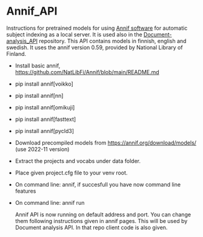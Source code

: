# Annif_API
Instructions for pretrained models for using [Annif software](https://annif.org/) for automatic subject indexing as a local server. It is used also in the [Document-analysis_API](https://github.com/DALAI-project/Document-analysis_API) repository.
This API contains models in finnish, english and swedish. It uses the annif version 0.59, provided by National Library of Finland. 
* Install basic annif, https://github.com/NatLibFi/Annif/blob/main/README.md
* pip install annif[voikko]
* pip install annif[nn]
* pip install annif[omikuji]
* pip install annif[fasttext]
* pip install annif[pycld3]

* Download precompiled models from https://annif.org/download/models/ (use 2022-11 version)
* Extract the projects and vocabs under data folder.
* Place given project.cfg file to your venv root. 
* On command line: annif, if succesfull you have now command line features 
* On command line: annif run

  Annif API is now running on default address and port. You can change them following instructions given in annif pages.
  This will be used by Document analysis API. In that repo client code is also given.
